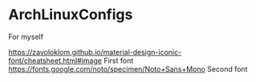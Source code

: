 # ArchLinuxConfigs
For myself

https://zavoloklom.github.io/material-design-iconic-font/cheatsheet.html#image First font
https://fonts.google.com/noto/specimen/Noto+Sans+Mono Second font
